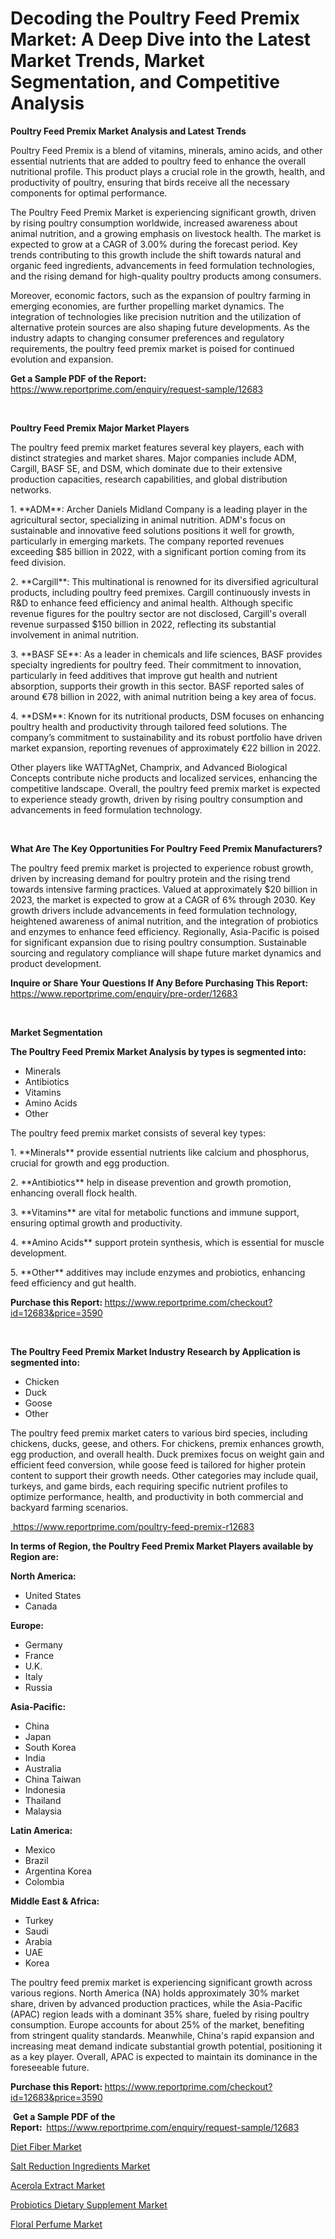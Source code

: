 <p><h1>Decoding the Poultry Feed Premix Market: A Deep Dive into the Latest Market Trends, Market Segmentation, and Competitive Analysis</h1></p><p><strong>Poultry Feed Premix Market Analysis and Latest Trends</strong></p>
<p><p>Poultry Feed Premix is a blend of vitamins, minerals, amino acids, and other essential nutrients that are added to poultry feed to enhance the overall nutritional profile. This product plays a crucial role in the growth, health, and productivity of poultry, ensuring that birds receive all the necessary components for optimal performance. </p><p>The Poultry Feed Premix Market is experiencing significant growth, driven by rising poultry consumption worldwide, increased awareness about animal nutrition, and a growing emphasis on livestock health. The market is expected to grow at a CAGR of 3.00% during the forecast period. Key trends contributing to this growth include the shift towards natural and organic feed ingredients, advancements in feed formulation technologies, and the rising demand for high-quality poultry products among consumers.</p><p>Moreover, economic factors, such as the expansion of poultry farming in emerging economies, are further propelling market dynamics. The integration of technologies like precision nutrition and the utilization of alternative protein sources are also shaping future developments. As the industry adapts to changing consumer preferences and regulatory requirements, the poultry feed premix market is poised for continued evolution and expansion.</p></p>
<p><strong>Get a Sample PDF of the Report:&nbsp;</strong> <a href="https://www.reportprime.com/enquiry/request-sample/12683?utm_campaign=1108&utm_medium=2&utm_source=Github&utm_content=ia&utm_term=19032025&utm_id=poultry-feed-premix">https://www.reportprime.com/enquiry/request-sample/12683</a></p>
<p>&nbsp;</p>
<p><strong>Poultry Feed Premix Major Market Players</strong></p>
<p><p>The poultry feed premix market features several key players, each with distinct strategies and market shares. Major companies include ADM, Cargill, BASF SE, and DSM, which dominate due to their extensive production capacities, research capabilities, and global distribution networks.</p><p>1. **ADM**: Archer Daniels Midland Company is a leading player in the agricultural sector, specializing in animal nutrition. ADM's focus on sustainable and innovative feed solutions positions it well for growth, particularly in emerging markets. The company reported revenues exceeding $85 billion in 2022, with a significant portion coming from its feed division.</p><p>2. **Cargill**: This multinational is renowned for its diversified agricultural products, including poultry feed premixes. Cargill continuously invests in R&D to enhance feed efficiency and animal health. Although specific revenue figures for the poultry sector are not disclosed, Cargill's overall revenue surpassed $150 billion in 2022, reflecting its substantial involvement in animal nutrition.</p><p>3. **BASF SE**: As a leader in chemicals and life sciences, BASF provides specialty ingredients for poultry feed. Their commitment to innovation, particularly in feed additives that improve gut health and nutrient absorption, supports their growth in this sector. BASF reported sales of around €78 billion in 2022, with animal nutrition being a key area of focus.</p><p>4. **DSM**: Known for its nutritional products, DSM focuses on enhancing poultry health and productivity through tailored feed solutions. The company’s commitment to sustainability and its robust portfolio have driven market expansion, reporting revenues of approximately €22 billion in 2022.</p><p>Other players like WATTAgNet, Champrix, and Advanced Biological Concepts contribute niche products and localized services, enhancing the competitive landscape. Overall, the poultry feed premix market is expected to experience steady growth, driven by rising poultry consumption and advancements in feed formulation technology.</p></p>
<p>&nbsp;</p>
<p><strong>What Are The Key Opportunities For Poultry Feed Premix Manufacturers?</strong></p>
<p><p>The poultry feed premix market is projected to experience robust growth, driven by increasing demand for poultry protein and the rising trend towards intensive farming practices. Valued at approximately $20 billion in 2023, the market is expected to grow at a CAGR of 6% through 2030. Key growth drivers include advancements in feed formulation technology, heightened awareness of animal nutrition, and the integration of probiotics and enzymes to enhance feed efficiency. Regionally, Asia-Pacific is poised for significant expansion due to rising poultry consumption. Sustainable sourcing and regulatory compliance will shape future market dynamics and product development.</p></p>
<p><strong>Inquire or Share Your Questions If Any Before Purchasing This Report:</strong> <a href="https://www.reportprime.com/enquiry/pre-order/12683?utm_campaign=1108&utm_medium=2&utm_source=Github&utm_content=ia&utm_term=19032025&utm_id=poultry-feed-premix">https://www.reportprime.com/enquiry/pre-order/12683</a></p>
<p>&nbsp;</p>
<p><strong>Market Segmentation</strong></p>
<p><strong>The Poultry Feed Premix Market Analysis by types is segmented into:</strong></p>
<p><ul><li>Minerals</li><li>Antibiotics</li><li>Vitamins</li><li>Amino Acids</li><li>Other</li></ul></p>
<p><p>The poultry feed premix market consists of several key types: </p><p>1. **Minerals** provide essential nutrients like calcium and phosphorus, crucial for growth and egg production. </p><p>2. **Antibiotics** help in disease prevention and growth promotion, enhancing overall flock health. </p><p>3. **Vitamins** are vital for metabolic functions and immune support, ensuring optimal growth and productivity. </p><p>4. **Amino Acids** support protein synthesis, which is essential for muscle development. </p><p>5. **Other** additives may include enzymes and probiotics, enhancing feed efficiency and gut health.</p></p>
<p><strong>Purchase this Report:&nbsp;</strong><a href="https://www.reportprime.com/checkout?id=12683&price=3590&utm_campaign=1108&utm_medium=2&utm_source=Github&utm_content=ia&utm_term=19032025&utm_id=poultry-feed-premix">https://www.reportprime.com/checkout?id=12683&price=3590</a></p>
<p>&nbsp;</p>
<p><strong>The Poultry Feed Premix Market Industry Research by Application is segmented into:</strong></p>
<p><ul><li>Chicken</li><li>Duck</li><li>Goose</li><li>Other</li></ul></p>
<p><p>The poultry feed premix market caters to various bird species, including chickens, ducks, geese, and others. For chickens, premix enhances growth, egg production, and overall health. Duck premixes focus on weight gain and efficient feed conversion, while goose feed is tailored for higher protein content to support their growth needs. Other categories may include quail, turkeys, and game birds, each requiring specific nutrient profiles to optimize performance, health, and productivity in both commercial and backyard farming scenarios.</p></p>
<p><a href="https://www.reportprime.com/poultry-feed-premix-r12683?utm_campaign=1108&utm_medium=2&utm_source=Github&utm_content=ia&utm_term=19032025&utm_id=poultry-feed-premix">&nbsp;https://www.reportprime.com/poultry-feed-premix-r12683</a></p>
<p><strong>In terms of Region, the Poultry Feed Premix Market Players available by Region are:</strong></p>
<p>
    <p> <strong> North America: </strong>
        <ul>
            <li>United States</li>
            <li>Canada</li>
        </ul>
        </p> 
    <p> <strong> Europe: </strong>
        <ul>
            <li>Germany</li>
            <li>France</li>
            <li>U.K.</li>
            <li>Italy</li>
            <li>Russia</li>
        </ul>
        </p> 
    <p> <strong> Asia-Pacific: </strong>
        <ul>
            <li>China</li>
            <li>Japan</li>
            <li>South Korea</li>
            <li>India</li>
            <li>Australia</li>
            <li>China Taiwan</li>
            <li>Indonesia</li>
            <li>Thailand</li>
            <li>Malaysia</li>
        </ul>
        </p> 
    <p> <strong> Latin America: </strong>
        <ul>
            <li>Mexico</li>
            <li>Brazil</li>
            <li>Argentina Korea</li>
            <li>Colombia</li>
        </ul>
        </p> 
    <p> <strong> Middle East & Africa: </strong>
        <ul>
            <li>Turkey</li>
            <li>Saudi</li>
            <li>Arabia</li>
            <li>UAE</li>
            <li>Korea</li>
        </ul>
    </p>
    </p>
<p><p>The poultry feed premix market is experiencing significant growth across various regions. North America (NA) holds approximately 30% market share, driven by advanced production practices, while the Asia-Pacific (APAC) region leads with a dominant 35% share, fueled by rising poultry consumption. Europe accounts for about 25% of the market, benefiting from stringent quality standards. Meanwhile, China's rapid expansion and increasing meat demand indicate substantial growth potential, positioning it as a key player. Overall, APAC is expected to maintain its dominance in the foreseeable future.</p></p>
<p><strong>Purchase this Report: </strong><a href="https://www.reportprime.com/checkout?id=12683&price=3590&utm_campaign=1108&utm_medium=2&utm_source=Github&utm_content=ia&utm_term=19032025&utm_id=poultry-feed-premix">https://www.reportprime.com/checkout?id=12683&price=3590</a></p>
<p>&nbsp;<strong>Get a Sample PDF of the Report:&nbsp;&nbsp;</strong><a href="https://www.reportprime.com/enquiry/request-sample/12683?utm_campaign=1108&utm_medium=2&utm_source=Github&utm_content=ia&utm_term=19032025&utm_id=poultry-feed-premix">https://www.reportprime.com/enquiry/request-sample/12683</a></p>
<p><strong></strong></p>
<p><p><a href="https://github.com/nedzazollo74/Market-Research-Report-List-1/blob/main/diet-fiber-market.md?utm_campaign=1108&utm_medium=2&utm_source=Github&utm_content=ia&utm_term=19032025&utm_id=poultry-feed-premix">Diet Fiber Market</a></p><p><a href="https://github.com/fontshatintj/Market-Research-Report-List-1/blob/main/salt-reduction-ingredients-market.md?utm_campaign=1108&utm_medium=2&utm_source=Github&utm_content=ia&utm_term=19032025&utm_id=poultry-feed-premix">Salt Reduction Ingredients Market</a></p><p><a href="https://github.com/firdwsermald/Market-Research-Report-List-1/blob/main/acerola-extract-market.md?utm_campaign=1108&utm_medium=2&utm_source=Github&utm_content=ia&utm_term=19032025&utm_id=poultry-feed-premix">Acerola Extract Market</a></p><p><a href="https://github.com/bredevasil2q/Market-Research-Report-List-1/blob/main/probiotics-dietary-supplement-market.md?utm_campaign=1108&utm_medium=2&utm_source=Github&utm_content=ia&utm_term=19032025&utm_id=poultry-feed-premix">Probiotics Dietary Supplement Market</a></p><p><a href="https://github.com/winjelequegt/Market-Research-Report-List-1/blob/main/floral-perfume-market.md?utm_campaign=1108&utm_medium=2&utm_source=Github&utm_content=ia&utm_term=19032025&utm_id=poultry-feed-premix">Floral Perfume Market</a></p></p>